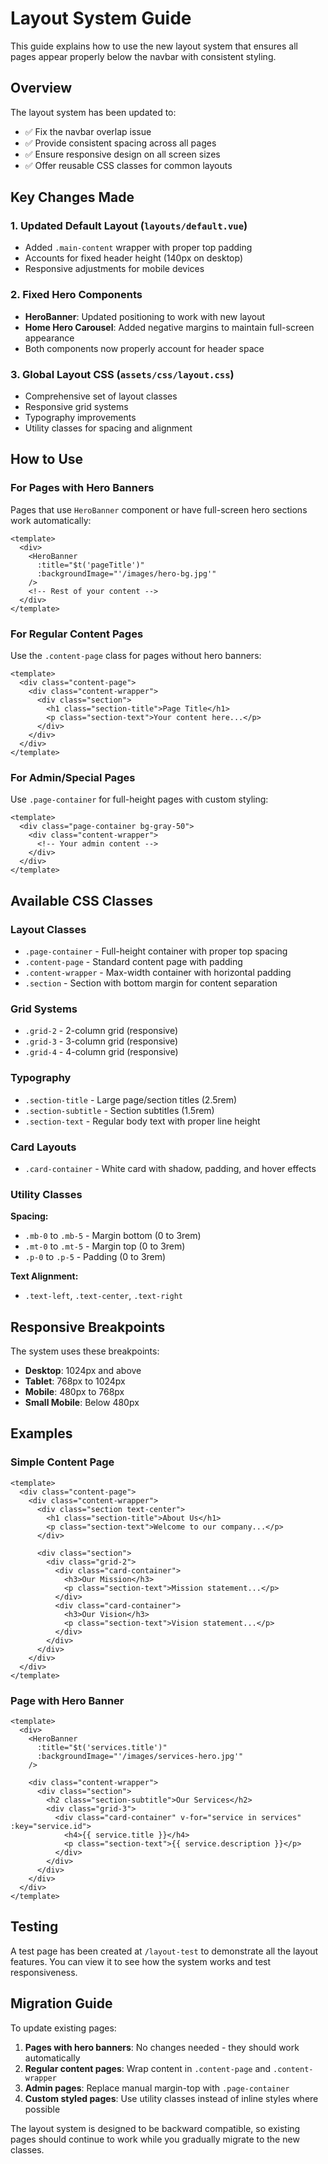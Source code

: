 # Layout System Guide

This guide explains how to use the new layout system that ensures all pages appear properly below the navbar with consistent styling.

## Overview

The layout system has been updated to:
- ✅ Fix the navbar overlap issue
- ✅ Provide consistent spacing across all pages
- ✅ Ensure responsive design on all screen sizes
- ✅ Offer reusable CSS classes for common layouts

## Key Changes Made

### 1. Updated Default Layout (`layouts/default.vue`)
- Added `.main-content` wrapper with proper top padding
- Accounts for fixed header height (140px on desktop)
- Responsive adjustments for mobile devices

### 2. Fixed Hero Components
- **HeroBanner**: Updated positioning to work with new layout
- **Home Hero Carousel**: Added negative margins to maintain full-screen appearance
- Both components now properly account for header space

### 3. Global Layout CSS (`assets/css/layout.css`)
- Comprehensive set of layout classes
- Responsive grid systems
- Typography improvements
- Utility classes for spacing and alignment

## How to Use

### For Pages with Hero Banners
Pages that use `HeroBanner` component or have full-screen hero sections work automatically:

```vue
<template>
  <div>
    <HeroBanner 
      :title="$t('pageTitle')"
      :backgroundImage="'/images/hero-bg.jpg'"
    />
    <!-- Rest of your content -->
  </div>
</template>
```

### For Regular Content Pages
Use the `.content-page` class for pages without hero banners:

```vue
<template>
  <div class="content-page">
    <div class="content-wrapper">
      <div class="section">
        <h1 class="section-title">Page Title</h1>
        <p class="section-text">Your content here...</p>
      </div>
    </div>
  </div>
</template>
```

### For Admin/Special Pages
Use `.page-container` for full-height pages with custom styling:

```vue
<template>
  <div class="page-container bg-gray-50">
    <div class="content-wrapper">
      <!-- Your admin content -->
    </div>
  </div>
</template>
```

## Available CSS Classes

### Layout Classes
- `.page-container` - Full-height container with proper top spacing
- `.content-page` - Standard content page with padding
- `.content-wrapper` - Max-width container with horizontal padding
- `.section` - Section with bottom margin for content separation

### Grid Systems
- `.grid-2` - 2-column grid (responsive)
- `.grid-3` - 3-column grid (responsive)
- `.grid-4` - 4-column grid (responsive)

### Typography
- `.section-title` - Large page/section titles (2.5rem)
- `.section-subtitle` - Section subtitles (1.5rem)
- `.section-text` - Regular body text with proper line height

### Card Layouts
- `.card-container` - White card with shadow, padding, and hover effects

### Utility Classes
**Spacing:**
- `.mb-0` to `.mb-5` - Margin bottom (0 to 3rem)
- `.mt-0` to `.mt-5` - Margin top (0 to 3rem)
- `.p-0` to `.p-5` - Padding (0 to 3rem)

**Text Alignment:**
- `.text-left`, `.text-center`, `.text-right`

## Responsive Breakpoints

The system uses these breakpoints:
- **Desktop**: 1024px and above
- **Tablet**: 768px to 1024px
- **Mobile**: 480px to 768px
- **Small Mobile**: Below 480px

## Examples

### Simple Content Page
```vue
<template>
  <div class="content-page">
    <div class="content-wrapper">
      <div class="section text-center">
        <h1 class="section-title">About Us</h1>
        <p class="section-text">Welcome to our company...</p>
      </div>
      
      <div class="section">
        <div class="grid-2">
          <div class="card-container">
            <h3>Our Mission</h3>
            <p class="section-text">Mission statement...</p>
          </div>
          <div class="card-container">
            <h3>Our Vision</h3>
            <p class="section-text">Vision statement...</p>
          </div>
        </div>
      </div>
    </div>
  </div>
</template>
```

### Page with Hero Banner
```vue
<template>
  <div>
    <HeroBanner 
      :title="$t('services.title')"
      :backgroundImage="'/images/services-hero.jpg'"
    />
    
    <div class="content-wrapper">
      <div class="section">
        <h2 class="section-subtitle">Our Services</h2>
        <div class="grid-3">
          <div class="card-container" v-for="service in services" :key="service.id">
            <h4>{{ service.title }}</h4>
            <p class="section-text">{{ service.description }}</p>
          </div>
        </div>
      </div>
    </div>
  </div>
</template>
```

## Testing

A test page has been created at `/layout-test` to demonstrate all the layout features. You can view it to see how the system works and test responsiveness.

## Migration Guide

To update existing pages:

1. **Pages with hero banners**: No changes needed - they should work automatically
2. **Regular content pages**: Wrap content in `.content-page` and `.content-wrapper`
3. **Admin pages**: Replace manual margin-top with `.page-container`
4. **Custom styled pages**: Use utility classes instead of inline styles where possible

The layout system is designed to be backward compatible, so existing pages should continue to work while you gradually migrate to the new classes.
